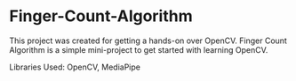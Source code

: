 # Finger-Count-Algorithm

This project was created for getting a hands-on over OpenCV.
Finger Count Algorithm is a simple mini-project to get started with learning OpenCV. 

Libraries Used: OpenCV, MediaPipe
